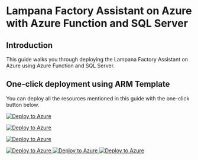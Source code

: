 # Lampana Factory Assistant on Azure with Azure Function and SQL Server

## Introduction

This guide walks you through deploying the Lampana Factory Assistant on Azure using Azure Function and SQL Server.

## One-click deployment using ARM Template

You can deploy all the resources mentioned in this guide with the one-click button below.

<a href="https%3A%2F%2Fraw.githubusercontent.com%2Flampana%2Ffactory-assistant%2Fmain%2F2.%2520Deployment%2FSQL%2520Server%2FAzure%2Fmain.json" target="_blank">
    <img src="https://aka.ms/deploytoazurebutton" alt="Deploy to Azure" />
</a>

[![Deploy to Azure](https://aka.ms/deploytoazurebutton)](https://portal.azure.com/#create/Microsoft.Template/uri/https%3A%2F%2Fraw.githubusercontent.com%2FAzure%2Fazure-quickstart-templates%2Fmaster%2F101-storage-account-create%2Fazuredeploy.json)

[![Deploy to Azure](https://aka.ms/deploytoazurebutton)](https%3A%2F%2Fraw.githubusercontent.com%2Flampana%2Ffactory-assistant%2Fmain%2F2.%2520Deployment%2FSQL%2520Server%2FAzure%2Fmain.json)

<a href="https%3A%2F%2Fraw.githubusercontent.com%2Flampana%2Ffactory-assistant%2Fmain%2F2.%2520Deployment%2FSQL%2520Server%2FAzure%2Fmain.json" target="_blank" rel="noopener noreferrer">
	<img loading="lazy" src="https://aka.ms/deploytoazurebutton" alt="Deploy to Azure" class="img_ev3q">
</a>

<a href="https://portal.azure.com/#create/Microsoft.Template/uri/https%3A%2F%2Fraw.githubusercontent.com%2Flampana%2Ffactory-assistant%2Fmain%2F2.%2520Deployment%2FSQL%2520Server%2FAzure%2Fmain.json" target="_blank" rel="noopener noreferrer">
    <img loading="lazy" src="https://aka.ms/deploytoazurebutton" alt="Deploy to Azure" class="img_ev3q">
</a>

<a href="https://portal.azure.com/#create/Microsoft.Template/uri/https%3a%2f%2fraw.githubusercontent.com%2fhasura%2fgraphql-engine%2fstable%2finstall-manifests%2fazure-container-with-pg%2fazuredeploy.json" target="_blank" rel="noopener noreferrer">
    <img loading="lazy" src="https://aka.ms/deploytoazurebutton" alt="Deploy to Azure" class="img_ev3q">
</a>
